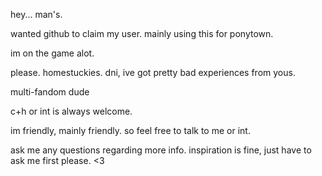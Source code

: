 hey... man's.

wanted github to claim my user. mainly using this for ponytown.

im on the game alot.

please. homestuckies. dni, ive got pretty bad experiences from yous.

multi-fandom dude

c+h or int is always welcome.

im friendly, mainly friendly.
so feel free to talk to me or int.

ask me any questions regarding more info.
inspiration is fine, just have to ask me first please. <3
